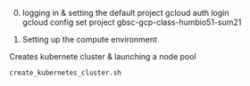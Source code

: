 0) logging in & setting the default project 
gcloud auth login  
gcloud config set project gbsc-gcp-class-humbio51-sum21  

1) Setting up the compute environment


Creates kubernete cluster & launching a node pool
```
create_kubernetes_cluster.sh  
```


